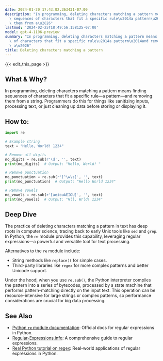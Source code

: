 ```yaml
---
date: 2024-01-20 17:43:02.363431-07:00
description: "In programming, deleting characters matching a pattern means finding\
  \ sequences of characters that fit a specific rule\u2014a pattern\u2014and removing\
  \ them from a\u2026"
lastmod: '2024-02-25T18:49:56.158125-07:00'
model: gpt-4-1106-preview
summary: "In programming, deleting characters matching a pattern means finding sequences\
  \ of characters that fit a specific rule\u2014a pattern\u2014and removing them from\
  \ a\u2026"
title: Deleting characters matching a pattern
---
```


{{< edit_this_page >}}

## What & Why?
In programming, deleting characters matching a pattern means finding sequences of characters that fit a specific rule—a pattern—and removing them from a string. Programmers do this for things like sanitizing inputs, processing text, or just cleaning up data before storing or displaying it.

## How to:
```Python
import re

# Example string
text = "Hello, World! 1234"

# Remove all digits
no_digits = re.sub(r'\d', '', text)
print(no_digits)  # Output: "Hello, World! "

# Remove punctuation
no_punctuation = re.sub(r'[^\w\s]', '', text)
print(no_punctuation)  # Output: "Hello World 1234"

# Remove vowels
no_vowels = re.sub(r'[aeiouAEIOU]', '', text)
print(no_vowels)  # Output: "Hll, Wrld! 1234"
```

## Deep Dive
The practice of deleting characters matching a pattern in text has deep roots in computer science, tracing back to early Unix tools like `sed` and `grep`. In Python, the `re` module provides this capability, leveraging regular expressions—a powerful and versatile tool for text processing.

Alternatives to the `re` module include:
- String methods like `replace()` for simple cases.
- Third-party libraries like `regex` for more complex patterns and better Unicode support.

Under the hood, when you use `re.sub()`, the Python interpreter compiles the pattern into a series of bytecodes, processed by a state machine that performs pattern-matching directly on the input text. This operation can be resource-intensive for large strings or complex patterns, so performance considerations are crucial for big data processing.

## See Also
- [Python `re` module documentation](https://docs.python.org/3/library/re.html): Official docs for regular expressions in Python.
- [Regular-Expressions.info](https://www.regular-expressions.info/): A comprehensive guide to regular expressions.
- [Real Python tutorial on regex](https://realpython.com/regex-python/): Real-world applications of regular expressions in Python.
